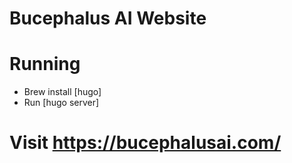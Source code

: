 # Bucephalus AI Website

# Running
* Brew install [hugo]
* Run [hugo server]

# Visit https://bucephalusai.com/

